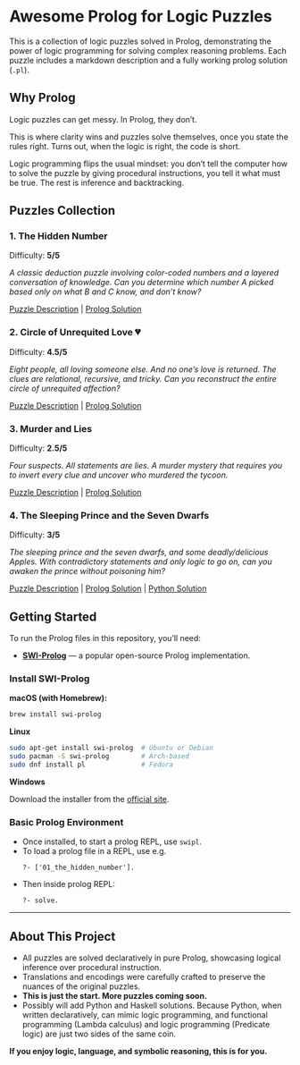 # Awesome Prolog for Logic Puzzles

This is a collection of logic puzzles solved in Prolog, demonstrating the power of logic programming for solving complex reasoning problems. Each puzzle includes a markdown description and a fully working prolog solution (`.pl`).

## Why Prolog

Logic puzzles can get messy. In Prolog, they don’t.

This is where clarity wins and puzzles solve themselves, once you state the rules right. Turns out, when the logic is right, the code is short.

Logic programming flips the usual mindset: you don’t tell the computer how to solve the puzzle by giving procedural instructions, you tell it what must be true. The rest is inference and backtracking.


## Puzzles Collection

### 1. **The Hidden Number**

Difficulty: **5/5**

*A classic deduction puzzle involving color-coded numbers and a layered conversation of knowledge. Can you determine which number A picked based only on what B and C know, and don’t know?*

[Puzzle Description](01_the_hidden_number.md) | [Prolog Solution](01_the_hidden_number.pl)


### 2. **Circle of Unrequited Love** 💔 

Difficulty: **4.5/5**

*Eight people, all loving someone else. And no one’s love is returned.
The clues are relational, recursive, and tricky. Can you reconstruct the entire circle of unrequited affection?*

[Puzzle Description](02_circle_of_unrequited_love.md) | [Prolog Solution](02_circle_of_unrequited_love.pl)


### 3. **Murder and Lies**

Difficulty: **2.5/5**

*Four suspects. All statements are lies. A murder mystery that requires you to invert every clue and uncover who murdered the tycoon.*

[Puzzle Description](03_murder_and_lies.md) | [Prolog Solution](03_murder_and_lies.pl)


### 4. **The Sleeping Prince and the Seven Dwarfs**

Difficulty: **3/5**

*The sleeping prince and the seven dwarfs, and some deadly/delicious Apples. With contradictory statements and only logic to go on, can you awaken the prince without poisoning him?*

[Puzzle Description](04_sleeping_prince.md) | [Prolog Solution](04_sleeping_prince.pl) | [Python Solution](04_sleeping_prince.py)

## Getting Started

To run the Prolog files in this repository, you’ll need:

- **[SWI-Prolog](https://www.swi-prolog.org/)** — a popular open-source Prolog implementation.

### Install SWI-Prolog

**macOS (with Homebrew):**
```bash
brew install swi-prolog
```
**Linux**

```bash
sudo apt-get install swi-prolog  # Ubuntu or Debian
sudo pacman -S swi-prolog        # Arch-based
sudo dnf install pl              # Fedora
```
**Windows**

Download the installer from the [official site](https://www.swi-prolog.org/).

### Basic Prolog Environment

- Once installed, to start a prolog REPL, use `swipl`.
- To load a prolog file in a REPL, use e.g.
  ```
  ?- ['01_the_hidden_number'].
  ```
- Then inside prolog REPL:
  ```
  ?- solve.
  ```

----- 
## About This Project

* All puzzles are solved declaratively in pure Prolog, showcasing logical inference over procedural instruction.
* Translations and encodings were carefully crafted to preserve the nuances of the original puzzles.
* **This is just the start. More puzzles coming soon.**
* Possibly will add Python and Haskell solutions. Because Python, when written declaratively, can mimic logic programming, and functional programming (Lambda calculus) and logic programming (Predicate logic) are just two sides of the same coin.

**If you enjoy logic, language, and symbolic reasoning, this is for you.**
